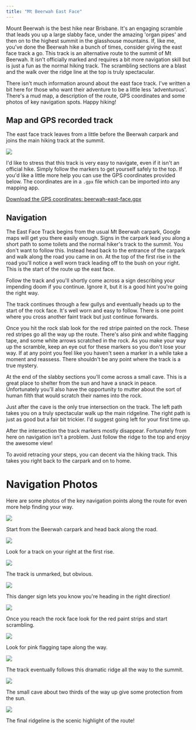 ```yaml
---
title: "Mt Beerwah East Face"
---
```


Mount Beerwah is the best hike near Brisbane.
It's an engaging scramble that leads you up a large slabby face, under the amazing 'organ pipes' and then on to the highest summit in the glasshouse mountains.
If, like me, you've done the Beerwah hike a bunch of times, consider giving the east face track a go.
This track is an alternative route to the summit of Mt Beerwah.
It isn't officially marked and requires a bit more navigation skill but is just a fun as the normal hiking track.
The scrambling sections are a blast and the walk over the ridge line at the top is truly spectacular.

There isn't much information around about the east face track.
I've written a bit here for those who want their adventure to be a little less 'adventurous'.
There's a mud map, a description of the route, GPS coordinates and some photos of key navigation spots.
Happy hiking!

## Map and GPS recorded track

The east face track leaves from a little before the Beerwah carpark and joins the main hiking track at the summit.

![](east-face-topo.png)

I'd like to stress that this track is very easy to navigate, even if it isn't an official hike.
Simply follow the markers to get yourself safely to the top.
If you'd like a little more help you can use the GPS coordinates provided below.
The coordinates are in a `.gpx` file which can be imported into any mapping app.

[Download the GPS coordinates: beerwah-east-face.gpx](beerwah-east-face.gpx)

## Navigation

The East Face Track begins from the usual Mt Beerwah carpark, Google maps will get you there easily enough.
Signs in the carpark lead you along a short path to some toilets and the normal hiker's track to the summit.
You don't want to follow this.
Instead head back to the entrance of the carpark and walk along the road you came in on.
At the top of the first rise in the road you'll notice a well worn track leading off to the bush on your right.
This is the start of the route up the east face.

Follow the track and you'll shortly come across a sign describing your impending doom if you continue.
Ignore it, but it is a good hint you're going the right way.

The track continues through a few gullys and eventually heads up to the start of the rock face.
It's well worn and easy to follow.
There is one point where you cross another faint track but just continue forwards.

Once you hit the rock slab look for the red stripe painted on the rock.
These red stripes go all the way up the route.
There's also pink and white flagging tape, and some white arrows scratched in the rock.
As you make your way up the scramble, keep an eye out for these markers so you don't lose your way.
If at any point you feel like you haven't seen a marker in a while take a moment and reassess.
There shouldn't be any point where the track is a true mystery.

At the end of the slabby sections you'll come across a small cave.
This is a great place to shelter from the sun and have a snack in peace.
Unfortunately you'll also have the opportunity to mutter about the sort of human filth that would scratch their names into the rock.

Just after the cave is the only true intersection on the track.
The left path takes you on a truly spectacular walk up the main ridgeline.
The right path is just as good but a fair bit trickier.
I'd suggest going left for your first time up.

After the intersection the track markers mostly disappear.
Fortunately from here on navigation isn't a problem.
Just follow the ridge to the top and enjoy the awesome view!

To avoid retracing your steps, you can decent via the hiking track.
This takes you right back to the carpark and on to home.

# Navigation Photos

Here are some photos of the key navigation points along the route for even more help finding your way.

![](east-face-01.jpg)

<div class=caption>
Start from the Beerwah carpark and head back along the road.
</div>

![](east-face-02.jpg)

<div class=caption>
Look for a track on your right at the first rise. 
</div>

![](east-face-03.jpg)

<div class=caption>
The track is unmarked, but obvious. 
</div>

![](east-face-04.jpg)

<div class=caption>
This danger sign lets you know you're heading in the right direction!
</div>

![](east-face-05.jpg)

<div class=caption>
Once you reach the rock face look for the red paint strips and start scrambling. 
</div>

![](east-face-06.jpg)

<div class=caption>
Look for pink flagging tape along the way. 
</div>

![](east-face-07.jpg)

<div class=caption>
The track eventually follows this dramatic ridge all the way to the summit. 
</div>

![](east-face-08.jpg)

<div class=caption>
The small cave about two thirds of the way up give some protection from the sun. 
</div>

![](east-face-09.jpg)

<div class=caption>
The final ridgeline is the scenic highlight of the route!
</div>
